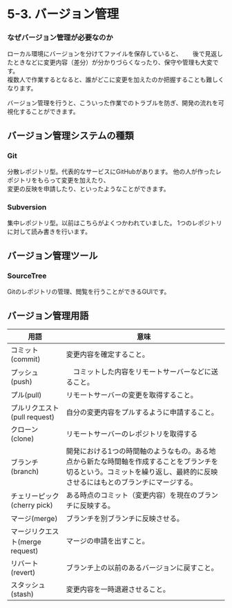 # 5-3. バージョン管理


### なぜバージョン管理が必要なのか
ローカル環境にバージョンを分けてファイルを保存していると、　　
後で見返したときなどに変更内容（差分）が分かりづらくなったり、保守や管理も大変です。  
複数人で作業するとなると、誰がどこに変更を加えたのか把握することも難しくなります。  

バージョン管理を行うと、こういった作業でのトラブルを防ぎ、開発の流れを可視化することができます。

## バージョン管理システムの種類
### Git
分散レポジトリ型。代表的なサービスにGitHubがあります。
他の人が作ったレポジトリをもらって変更を加えたり、  
変更の反映を申請したり、といったようなことができます。  

### Subversion
集中レポジトリ型。以前はこちらがよくつかわれていました。
1つのレポジトリに対して読み書きを行います。

## バージョン管理ツール
### SourceTree
Gitのレポジトリの管理、閲覧を行うことができるGUIです。


## バージョン管理用語

| 用語 | 意味 |
| ---- | ---- |
| コミット(commit) | 変更内容を確定すること。 | 
| プッシュ(push) |　コミットした内容をリモートサーバーなどに送ること。 |
| プル(pull) | リモートサーバーの変更を取得すること。 |
| プルリクエスト(pull request) | 自分の変更内容をプルするように申請すること。　|
| クローン(clone) | リモートサーバーのレポジトリを取得する|
| ブランチ(branch) | 開発における1つの時間軸のようなもの。ある地点から新たな時間軸を作成することをブランチを切るという。コミットを繰り返し、最終的に反映させるにはもとのブランチにマージする。 |
| チェリーピック(cherry pick) | ある時点のコミット（変更内容）を現在のブランチに反映する。 | 
| マージ(merge) | ブランチを別ブランチに反映させる。 |
| マージリクエスト(merge request) | マージの申請を出すこと。　|
| リバート(revert) | ブランチ上の以前のあるバージョンに戻すこと。 |
| スタッシュ(stash) | 変更内容を一時退避させること。 |

